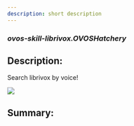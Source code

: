 ```yaml
---
description: short description
---
```


### _ovos-skill-librivox.OVOSHatchery_  
## Description:  
Search librivox by voice!

![](./gui.gif)  
  
  
  
## Summary:  
